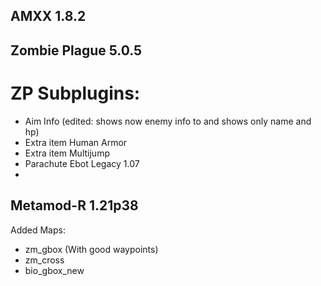 AMXX 1.8.2
-
Zombie Plague 5.0.5
-
# ZP Subplugins:
- Aim Info (edited: shows now enemy info to and shows only name and hp)
- Extra item Human Armor
- Extra item Multijump
- Parachute
Ebot Legacy 1.07
-
Metamod-R 1.21p38
-


Added Maps:
- zm_gbox (With good waypoints)
- zm_cross
- bio_gbox_new

